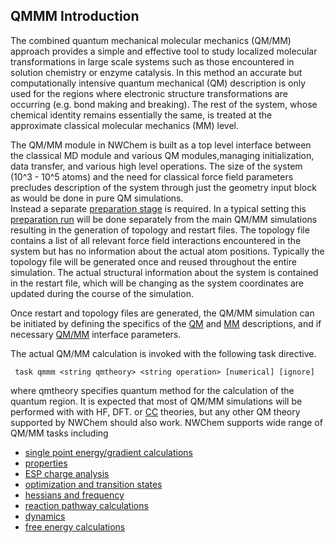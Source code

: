 

## QMMM Introduction

The combined quantum mechanical molecular mechanics (QM/MM) approach
provides a simple and effective tool to study localized molecular
transformations in large scale systems such as those encountered in
solution chemistry or enzyme catalysis. In this method an accurate but
computationally intensive quantum mechanical (QM) description is only
used for the regions where electronic structure transformations are
occurring (e.g. bond making and breaking). The rest of the system, whose
chemical identity remains essentially the same, is treated at the
approximate classical molecular mechanics (MM)
level.

The QM/MM module in NWChem is built as a top level interface between the classical MD module and various QM modules,managing initialization, data transfer, and various high level operations. The size of the system (10^3 - 10^5 atoms)
and the need for classical force field parameters precludes description of the system through just the geometry input
block as would be done in pure QM simulations.  
Instead a separate [preparation
stage](QMMM_Restart_and_Topology_Files) is required. 
In a typical setting this [preparation
run](QMMM_Restart_and_Topology_Files) will be done separately from the main QM/MM simulations resulting in the generation of topology and restart files. The topology file contains a list of all relevant force field interactions encountered in the system but has no information about the actual atom positions. Typically the topology file will be generated once and reused throughout the entire simulation. The actual structural information about the system is contained in the restart file, which will be changing as the system coordinates are updated during the course of the simulation.

Once restart and topology files are generated, the QM/MM simulation can
be initiated by defining the specifics of the
[QM](QM_Parameters) and [MM](MM_Parameters)
descriptions, and if necessary [QM/MM](QMMM_Parameters)
interface parameters.

The actual QM/MM calculation is invoked with the following task
directive.
```
 task qmmm <string qmtheory> <string operation> [numerical] [ignore]
```
where qmtheory specifies quantum method for the calculation of the
quantum region. It is expected that most of QM/MM simulations will be
performed with with HF, DFT. or [CC](TCE) theories, but any
other QM theory supported by NWChem should also work. NWChem supports
wide range of QM/MM tasks including

  - [single point energy/gradient
    calculations](qmmm_sp_energy)
  - [properties](qmmm_sp_property)
  - [ESP charge analysis](QMMM_ESP)
  - [optimization and transition states](Qmmm_optimization)
  - [hessians and frequency](Qmmm_freq)
  - [reaction pathway calculations](Qmmm_NEB_Calculations)
  - [dynamics](QMMM_Dynamics)
  - [free energy calculations](QMMM_Free_Energy)
